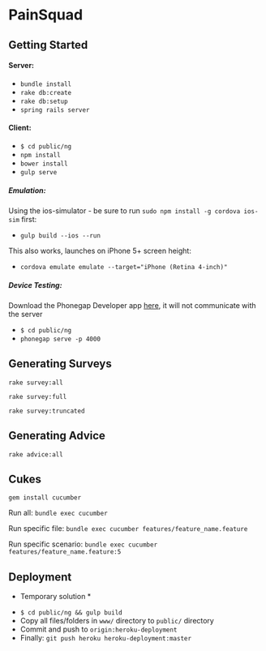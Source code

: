 # PainSquad


## Getting Started

#### Server:

- `bundle install`
- `rake db:create`
- `rake db:setup`
- `spring rails server`

#### Client:

- `$ cd public/ng`
- `npm install`
- `bower install`
- `gulp serve`


##### Emulation:

Using the ios-simulator - be sure to run `sudo npm install -g cordova ios-sim` first:

- `gulp build --ios --run`

This also works, launches on iPhone 5+ screen height:

- `cordova emulate emulate --target="iPhone (Retina 4-inch)"`


##### Device Testing:

Download the Phonegap Developer app [here](http://app.phonegap.com/), it will not communicate with the server

- `$ cd public/ng`
- `phonegap serve -p 4000`


## Generating Surveys

`rake survey:all`

`rake survey:full`

`rake survey:truncated`

## Generating Advice

`rake advice:all`


## Cukes

`gem install cucumber`

Run all: `bundle exec cucumber`

Run specific file: `bundle exec cucumber features/feature_name.feature`

Run specific scenario: `bundle exec cucumber features/feature_name.feature:5`


## Deployment

* Temporary solution *

- `$ cd public/ng && gulp build`
- Copy all files/folders in `www/` directory to `public/` directory
- Commit and push to `origin:heroku-deployment`
- Finally: `git push heroku heroku-deployment:master`
